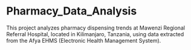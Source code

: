 # Pharmacy_Data_Analysis
This project analyzes pharmacy dispensing trends at Mawenzi Regional Referral Hospital, located in Kilimanjaro, Tanzania, using data extracted from the Afya EHMS (Electronic Health Management System). 
